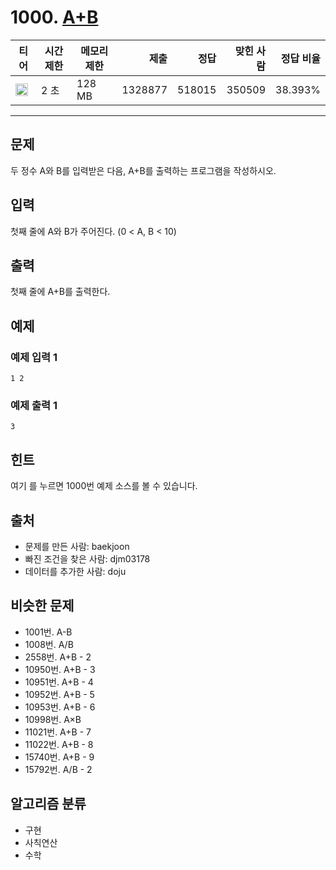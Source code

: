 # 1000. [A+B](https://www.acmicpc.net/problem/1000)

| 티어 | 시간 제한 | 메모리 제한 | 제출 | 정답 | 맞힌 사람 | 정답 비율 |
|---|---|---|---:|---:|---:|---:|
| <img src="https://static.solved.ac/tier_small/1.svg" width="20px" /> | 2 초 | 128 MB | 1328877 | 518015 | 350509 | 38.393% |

---

## 문제

두 정수 A와 B를 입력받은 다음, A+B를 출력하는 프로그램을 작성하시오.

## 입력

첫째 줄에 A와 B가 주어진다. (0 < A, B < 10)

## 출력

첫째 줄에 A+B를 출력한다.

## 예제

### 예제 입력 1

```
1 2
```

### 예제 출력 1

```
3
```

## 힌트

여기
를 누르면 1000번 예제 소스를 볼 수 있습니다.

## 출처

- 문제를 만든 사람: baekjoon
- 빠진 조건을 찾은 사람: djm03178
- 데이터를 추가한 사람: doju

## 비슷한 문제

- 1001번. A-B
- 1008번. A/B
- 2558번. A+B - 2
- 10950번. A+B - 3
- 10951번. A+B - 4
- 10952번. A+B - 5
- 10953번. A+B - 6
- 10998번. A×B
- 11021번. A+B - 7
- 11022번. A+B - 8
- 15740번. A+B - 9
- 15792번. A/B - 2

## 알고리즘 분류

- 구현
- 사칙연산
- 수학

